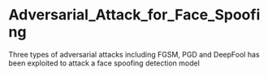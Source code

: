 # Adversarial_Attack_for_Face_Spoofing
Three types of adversarial attacks including FGSM, PGD and DeepFool has been exploited to attack a face spoofing detection model
